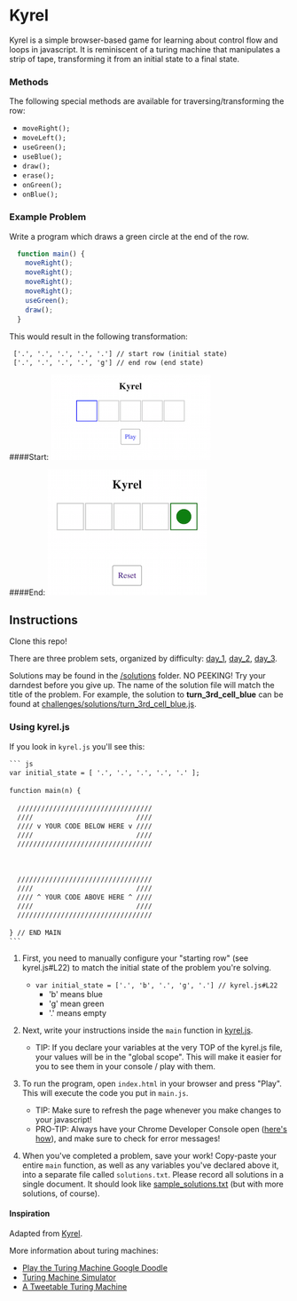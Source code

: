 # Kyrel
Kyrel is a simple browser-based game for learning about control flow and loops in javascript. It is reminiscent of a turing machine that manipulates a strip of tape, transforming it from an initial state to a final state.

### Methods
The following special methods are available for traversing/transforming the row:
* `moveRight();`
* `moveLeft();`
* `useGreen();`
* `useBlue();`
* `draw();`
* `erase();`
* `onGreen();`
* `onBlue();`

### Example Problem
Write a program which draws a green circle at the end of the row.

``` javascript
  function main() {
    moveRight();
    moveRight();
    moveRight();
    moveRight();
    useGreen();
    draw();
  }
```

This would result in the following transformation:
```
 ['.', '.', '.', '.', '.'] // start row (initial state)
 ['.', '.', '.', '.', 'g'] // end row (end state)
```

####Start:
![](/screenshots/initial_state.png)

####End:
![](/screenshots/end_state.png)

## Instructions

Clone this repo!

There are three problem sets, organized by difficulty: [day_1](/challenges/day1.md), [day_2](/challenges/day2.md), [day_3](/challenges/day3.md).

Solutions may be found in the [/solutions](/challenges/solutions) folder. NO PEEKING! Try your darndest before you give up. The name of the solution file will match the title of the problem. For example, the solution to **turn_3rd_cell_blue** can be found at [challenges/solutions/turn_3rd_cell_blue.js](challenges/solutions/turn_3rd_cell_blue.js).

### Using kyrel.js

If you look in `kyrel.js` you'll see this:

    ``` js
    var initial_state = [ '.', '.', '.', '.', '.' ];

    function main(n) {

      //////////////////////////////////
      ////                          ////
      //// v YOUR CODE BELOW HERE v ////
      ////                          ////
      //////////////////////////////////



      //////////////////////////////////
      ////                          ////
      //// ^ YOUR CODE ABOVE HERE ^ ////
      ////                          ////
      //////////////////////////////////

    } // END MAIN
    ```

1. First, you need to manually configure your "starting row" (see kyrel.js#L22) to match the initial state of the problem you're solving.
    - `var initial_state = ['.', 'b', '.', 'g', '.'] // kyrel.js#L22`
        + 'b' means blue
        + 'g' mean green
        + '.' means empty
2. Next, write your instructions inside the `main` function in [kyrel.js](/kyrel.js#L24).
    * TIP: If you declare your variables at the very TOP of the kyrel.js file, your values will be in the "global scope". This will make it easier for you to see them in your console / play with them.
3. To run the program, open `index.html` in your browser and press "Play". This will execute the code you put in `main.js`.
    * TIP: Make sure to refresh the page whenever you make changes to your javascript!
    * PRO-TIP: Always have your Chrome Developer Console open ([here's how](http://jsforcats.com/#basics)), and make sure to check for error messages!

4. When you've completed a problem, save your work! Copy-paste your entire `main` function, as well as any variables you've declared above it, into a separate file called `solutions.txt`. Please record all solutions in a single document. It should look like [sample_solutions.txt](./sample_solutions.txt) (but with more solutions, of course).

#### Inspiration
Adapted from [Kyrel](https://github.com/kyletns/kyrel).

More information about turing machines:
* [Play the Turing Machine Google Doodle](https://encrypted.google.com/doodles/alan-turings-100th-birthday)
* [Turing Machine Simulator](http://turing-machine.com/)
* [A Tweetable Turing Machine](https://gist.github.com/mrrrgn/3200044be3fd31f4c3b5)
